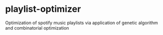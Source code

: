# playlist-optimizer
Optimization of spotify music playlists via application of genetic algorithm and combinatorial optimization
